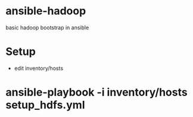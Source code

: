 ansible-hadoop
==============

basic hadoop bootstrap in ansible


Setup
=

- edit inventory/hosts

# ansible-playbook -i inventory/hosts setup_hdfs.yml
